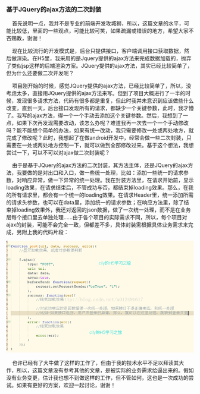 <h3>基于JQuery的ajax方法的二次封装</h3>
<p>&nbsp;&nbsp;&nbsp;&nbsp;首先说明一点，我并不是专业的前端开发攻城狮，所以，这篇文章的水平，可能比较低，里面的一些观点，可能比较可笑，如果疏漏或错误的地方，希望大家不吝赐教，谢谢！</p>
<p>&nbsp;&nbsp;&nbsp;&nbsp;现在比较流行的开发模式是，后台只提供接口，客户端调用接口获取数据，然后做渲染。在H5里，我采用的是Jquery提供的ajax方法来完成数据加载的，抛弃了类似jsp这样的后端渲染方案。JQuery提供的ajax方法，其实已经比较简单了，但为什么还要做二次开发呢？</p>
<p>&nbsp;&nbsp;&nbsp;&nbsp;项目刚开始的时候，感觉JQuery提供的ajax方法，已经比较简单了，所以，没考虑太多，直接用JQuery提供的ajax方法来写。但到了项目大概进行了一半的时候，发现很多请求方法，代码有很多都是重复，但此时我并未意识到应该做些什么改变，直到一天，后台接口发现所有的请求，都缺少一个关键参数，此时，我才懵了。我写的ajax方法，得一个一个手动去添加这个关键参数。然后，我想到了一点，如果下次再发现需要改动，该怎么办呢？难道我再一次去一个一个手动修改吗？能不能想个简单的办法，如果有统一改动，我只需要修改一处或两处地方，就完成了修改呢？此时，我想起了在做android开发中，经常会做一些二次封装，只需要在一处或两处地方控制一下，就可以做到全部修改过来。基于这个想法，我想尝试一下，可以不可以对ajax做二次封装呢？</p>
<p>&nbsp;&nbsp;&nbsp;&nbsp;由于是基于JQuery的ajax方法的二次封装，其方法主体，还是JQuery的ajax方法，我要做的是对出口和入口，做一些统一处理，比如：添加一些统一的请求参数，对响应异常，做一下异常的统一处理。我在封装方法里，在请求开始前，显示loading效果，在请求结束后，不管成功与否，都结束掉loading效果。那么，在我的所有请求里，都会有一个统一的loading效果。在请求Header里，统一添加所需的请求头参数，也可以在data里，添加统一的请求参数；在响应方法里，除了结束掉loading效果外，我还对返回的json数据，做了一次统一处理，而不是在业务层每个接口里去单独处理......由于各个项目的实际需求不同，所以，每个项目对ajax的封装，可能不会完全一致，但都差不多，具体封装需根据具体业务需求来完成，另附上我的代码片段：</p>
<img src="https://github.com/cily-code/H5/blob/master/20170102142749561.png">
<p>&nbsp;&nbsp;&nbsp;&nbsp;也许已经有了大牛做了这样的工作了，但由于我的技术水平不足以拜读其大作，所以，这篇文章没有参考其他的文章，是被实际的业务需求给逼出来的。假如没有业务变更，估计我也想不到做这样的工作，但不管如何，这也是一次成功的尝试。如果有更好的方案，欢迎一起讨论，谢谢！</p>
